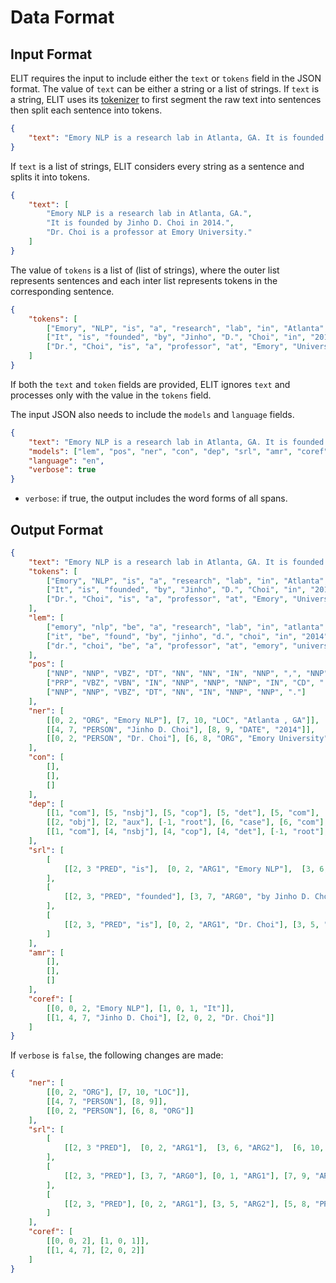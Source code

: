 # Data Format

## Input Format

ELIT requires the input to include either the `text` or `tokens` field in the JSON format.
The value of `text` can be either a string or a list of strings.
If `text` is a string, ELIT uses its [tokenizer](tokenization.md) to first segment the raw text into sentences then split each sentence into tokens.


```json
{
    "text": "Emory NLP is a research lab in Atlanta, GA. It is founded by Jinho D. Choi in 2014. Dr. Choi is a professor at Emory University."
}
```

If `text` is a list of strings, ELIT considers every string as a sentence and splits it into tokens.

```json
{
    "text": [
        "Emory NLP is a research lab in Atlanta, GA.",
        "It is founded by Jinho D. Choi in 2014.",
        "Dr. Choi is a professor at Emory University."
    ]
}
```

The value of `tokens` is a list of (list of strings), where the outer list represents sentences and each inter list represents tokens in the corresponding sentence.

```json
{
    "tokens": [
        ["Emory", "NLP", "is", "a", "research", "lab", "in", "Atlanta", ",", "GA", "."],
        ["It", "is", "founded", "by", "Jinho", "D.", "Choi", "in", "2014", "."],
        ["Dr.", "Choi", "is", "a", "professor", "at", "Emory", "University", "."]
    ]
}
```

If both the `text` and `token` fields are provided, ELIT ignores `text` and processes only with the value in the `tokens` field.

The input JSON also needs to include the `models` and `language` fields.

```json
{
    "text": "Emory NLP is a research lab in Atlanta, GA. It is founded by Jinho D. Choi in 2014. Dr. Choi is a professor at Emory University.",
    "models": ["lem", "pos", "ner", "con", "dep", "srl", "amr", "coref"],
    "language": "en",
    "verbose": true
}
```

* `verbose`: if true, the output includes the word forms of all spans.


## Output Format

```json
{
    "text": "Emory NLP is a research lab in Atlanta, GA. It is founded by Jinho D. Choi in 2014. Dr. Choi is a professor at Emory University.",
    "tokens": [
        ["Emory", "NLP", "is", "a", "research", "lab", "in", "Atlanta", ",", "GA", "."],
        ["It", "is", "founded", "by", "Jinho", "D.", "Choi", "in", "2014", "."],
        ["Dr.", "Choi", "is", "a", "professor", "at", "Emory", "University", "."]
    ],
    "lem": [
        ["emory", "nlp", "be", "a", "research", "lab", "in", "atlanta", ",", "ga", "."],
        ["it", "be", "found", "by", "jinho", "d.", "choi", "in", "2014", "."],
        ["dr.", "choi", "be", "a", "professor", "at", "emory", "university", "."]
    ],
    "pos": [
        ["NNP", "NNP", "VBZ", "DT", "NN", "NN", "IN", "NNP", ",", "NNP", "."],
        ["PRP", "VBZ", "VBN", "IN", "NNP", "NNP", "NNP", "IN", "CD", "."],
        ["NNP", "NNP", "VBZ", "DT", "NN", "IN", "NNP", "NNP", "."]
    ],
    "ner": [
        [[0, 2, "ORG", "Emory NLP"], [7, 10, "LOC", "Atlanta , GA"]],
        [[4, 7, "PERSON", "Jinho D. Choi"], [8, 9, "DATE", "2014"]],
        [[0, 2, "PERSON", "Dr. Choi"], [6, 8, "ORG", "Emory University"]]
    ],
    "con": [
        [],
        [],
        []
    ],
    "dep": [
        [[1, "com"], [5, "nsbj"], [5, "cop"], [5, "det"], [5, "com"], [-1, "root"], [7, "case"], [5, "ppmod"], [7, "p"], [7, "appo"], [5, "p"]],
        [[2, "obj"], [2, "aux"], [-1, "root"], [6, "case"], [6, "com"], [6, "com"], [2, "nsbj"], [8, "case"], [2, "ppmod"], [2, "p"]],
        [[1, "com"], [4, "nsbj"], [4, "cop"], [4, "det"], [-1, "root"], [7, "case"],  [7, "com"], [4, "ppmod"], [4, "p"]]
    ],
    "srl": [
        [
            [[2, 3 "PRED", "is"],  [0, 2, "ARG1", "Emory NLP"],  [3, 6, "ARG2", "a research lab"],  [6, 10, "ARGM-LOC", "in Atlanta , GA"]]
        ],
        [
            [[2, 3, "PRED", "founded"], [3, 7, "ARG0", "by Jinho D. Choi"], [0, 1, "ARG1", "It"], [7, 9, "ARGM-TMP", "in 2014"]]
        ],
        [
            [[2, 3, "PRED", "is"], [0, 2, "ARG1", "Dr. Choi"], [3, 5, "ARG2", "a professor"], [5, 8, "PRED", "at Emory University"]]
        ]
    ],
    "amr": [
        [],
        [],
        []
    ],
    "coref": [
        [[0, 0, 2, "Emory NLP"], [1, 0, 1, "It"]],
        [[1, 4, 7, "Jinho D. Choi"], [2, 0, 2, "Dr. Choi"]]
    ]
}
```

If  `verbose` is `false`, the following changes are made:

```json
{
    "ner": [
        [[0, 2, "ORG"], [7, 10, "LOC"]],
        [[4, 7, "PERSON"], [8, 9]],
        [[0, 2, "PERSON"], [6, 8, "ORG"]]
    ],
    "srl": [
        [
            [[2, 3 "PRED"],  [0, 2, "ARG1"],  [3, 6, "ARG2"],  [6, 10, "ARGM-LOC"]]
        ],
        [
            [[2, 3, "PRED"], [3, 7, "ARG0"], [0, 1, "ARG1"], [7, 9, "ARGM-TMP"]]
        ],
        [
            [[2, 3, "PRED"], [0, 2, "ARG1"], [3, 5, "ARG2"], [5, 8, "PRED"]]
        ]
    ],
    "coref": [
        [[0, 0, 2], [1, 0, 1]],
        [[1, 4, 7], [2, 0, 2]]
    ]
}
```
